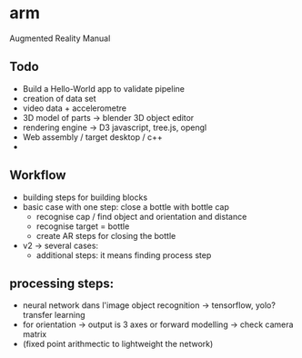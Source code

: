 # arm
Augmented Reality Manual

## Todo

- Build a Hello-World app to validate pipeline
- creation of data set
- video data + accelerometre 
- 3D model of parts -> blender 3D object editor
- rendering engine -> D3 javascript, tree.js, opengl
- Web assembly / target desktop / c++
- 

## Workflow

- building steps for building blocks
- basic case with one step: close a bottle with bottle cap
  - recognise cap / find object and orientation and distance
  - recognise target = bottle
  - create AR steps for closing the bottle 
- v2 -> several cases:
  - additional steps: it means finding process step
  
 ## processing steps:
  - neural network dans l'image object recognition -> tensorflow, yolo? transfer learning
  - for orientation -> output is 3 axes or forward modelling -> check camera matrix 
  - (fixed point arithmectic to lightweight the network)
  
 
 

